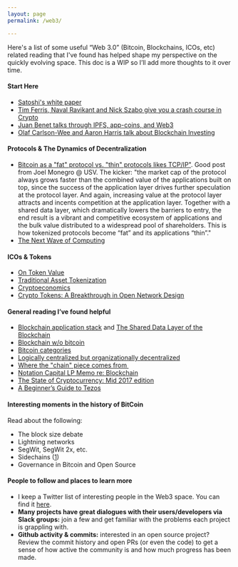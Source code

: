 ```yaml
---
layout: page
permalink: /web3/

---
```



Here's a list of some useful “Web 3.0” (Bitcoin, Blockchains, ICOs, etc) related reading that I've found has helped shape my perspective on the quickly evolving space. This doc is a WIP so I’ll add more thoughts to it over time.

#### Start Here
- [Satoshi's white paper][1]
- [Tim Ferris, Naval Ravikant and Nick Szabo give you a crash course in Crypto][2]
- [Juan Benet talks through IPFS, app-coins, and Web3][3] 
- [Olaf Carlson-Wee and Aaron Harris talk about Blockchain Investing][4]

#### Protocols & The Dynamics of Decentralization
- [Bitcoin as a "fat" protocol vs. "thin" protocols likes TCP/IP"][5]. Good post from Joel Monegro @ USV. The kicker: "the market cap of the protocol always grows faster than the combined value of the applications built on top, since the success of the application layer drives further speculation at the protocol layer. And again, increasing value at the protocol layer attracts and incents competition at the application layer. Together with a shared data layer, which dramatically lowers the barriers to entry, the end result is a vibrant and competitive ecosystem of applications and the bulk value distributed to a widespread pool of shareholders. This is how tokenized protocols become “fat” and its applications “thin”."
- [The Next Wave of Computing][6]

#### ICOs & Tokens
- [On Token Value][7]
- [Traditional Asset Tokenization][8]
- [Cryptoeconomics][9]
- [Crypto Tokens: A Breakthrough in Open Network Design][10]

#### General reading I’ve found helpful
- [Blockchain application stack][11] and [The Shared Data Layer of the Blockchain][12] 
- [Blockchain w/o bitcoin][13] 
- [Bitcoin categories][14] 
- [Logically centralized but organizationally decentralized][15] 
- [Where the "chain" piece comes from ][16]
- [Notation Capital LP Memo re: Blockchain][17]
- [The State of Cryptocurrency: Mid 2017 edition][18]
- [A Beginner’s Guide to Tezos][19]

#### Interesting moments in the history of BitCoin
Read about the following:
- The block size debate
- Lightning networks
- SegWit, SegWit 2x, etc.
- Sidechains ([1][20])
- Governance in Bitcoin and Open Source

#### People to follow and places to learn more
- I keep a Twitter list of interesting people in the Web3 space. You can find it [here][21].
- **Many projects have great dialogues with their users/developers via Slack groups:** join a few and get familiar with the problems each project is grappling with.
- **Github activity & commits:** interested in an open source project? Review the commit history and open PRs (or even the code) to get a sense of how active the community is and how much progress has been made.

[1]:	https://bitcoin.org/bitcoin.pdf
[2]:	[https://tim.blog/2017/06/04/nick-szabo/]
[3]:	[https://www.youtube.com/watch?v=iUVLuXjPAfg]
[4]:	[https://www.youtube.com/watch?v=9SYVX2wcMVM]
[5]:	https://www.usv.com/blog/fat-protocols
[6]:	https://medium.com/@muneeb/the-next-wave-of-computing-743295b4bc73
[7]:	https://thecontrol.co/on-token-value-e61b10b6175e
[8]:	https://hackernoon.com/traditional-asset-tokenization-b8a59585a7e0
[9]:	https://hackernoon.com/cryptoeconomics-paving-the-future-of-blockchain-technology-13b04dab971
[10]:	https://medium.com/@cdixon/crypto-tokens-a-breakthrough-in-open-network-design-e600975be2ef
[11]:	http://joel.mn/post/103546215249/the-blockchain-application-stack
[12]:	http://joel.mn/post/104755282493/the-shared-data-layer-of-the-blockchain
[13]:	https://prestonbyrne.com/2015/04/08/blockchain-without-bitcoin-is-now-a-thing/
[14]:	http://cdixon.org/2014/03/13/four-categories-of-bitcoin-inspired-projects/
[15]:	http://continuations.com/post/105272022635/bitcoin-clarifying-the-foundational-innovation-of
[16]:	http://thegongshow.tumblr.com/post/93146109030/blockchain-origins
[17]:	https://medium.com/@NotationCapital/notation-capital-lp-memo-re-blockchain-3140c529d4fa
[18]:	https://hackernoon.com/the-state-of-cryptocurrency-2017-edition-c774ae5f7d9a
[19]:	https://medium.com/@linda.xie/a-beginners-guide-to-tezos-c9618240183f
[20]:	https://techcrunch.com/2014/04/19/bitcoin-2-0-unleash-the-sidechains/
[21]:	https://twitter.com/ckurdziel/lists/coinznchainz